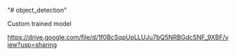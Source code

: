 "# object_detection" 

Custom trained model

https://drive.google.com/file/d/1f0BcSqpUpLLUJu7bQ5NRBGdcSNF_9XBF/view?usp=sharing 
